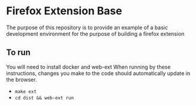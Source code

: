 # Firefox Extension Base
The purpose of this repository is to provide an example of a basic
development environment for the purpose of building a firefox extension

## To run
You will need to install docker and web-ext
When running by these instructions, changes you make to the
code should automatically update in the browser.

* `make ext`
* `cd dist && web-ext run`
